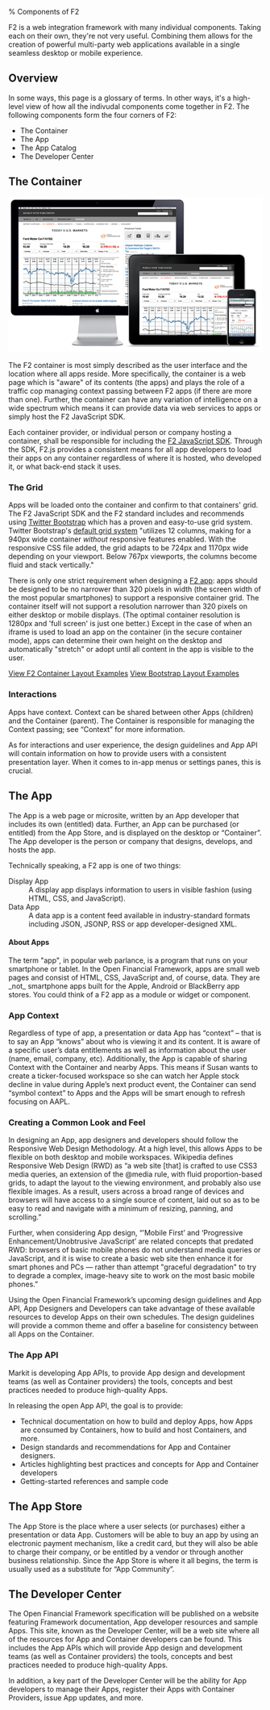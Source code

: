 % Components of F2

<p class="lead">F2 is a web integration framework with many individual components. Taking each on their own, they're not very useful. Combining them allows for the creation of powerful multi-party web applications available in a single seamless desktop or mobile experience.</p>

## Overview

In some ways, this page is a glossary of terms. In other ways, it's a high-level view of how all the indivudal components come together in F2. The following components form the four corners of F2:

* The Container
* The App
* The App Catalog
* The Developer Center

## The Container

![](./img/wwp_devices.png "Containers and Apps on desktop and mobile")

The F2 container is most simply described as the user interface and the location where all apps reside. More specifically, the container is a web page which is "aware" of its contents (the apps) and plays the role of a traffic cop managing context passing between F2 apps (if there are more than one). Further, the container can have any variation of intelligence on a wide spectrum which means it can provide data via web services to apps or simply host the F2 JavaScript SDK.

Each container provider, or individual person or company hosting a container, shall be responsible for including the [F2 JavaScript SDK](https://github.com/OpenF2/F2/blob/master/sdk/f2.min.js). Through the SDK, F2.js provides a consistent means for all app developers to load their apps on any container regardless of where it is hosted, who developed it, or what back-end stack it uses.

### The Grid

Apps will be loaded onto the container and confirm to that containers' grid. The F2 JavaScript SDK and the F2 standard includes and recommends using [Twitter Bootstrap](http://twitter.github.com/bootstrap) which has a proven and easy-to-use grid system. Twitter Bootstrap's [default grid system](http://twitter.github.com/bootstrap/scaffolding.html#gridSystem) "utilizes 12 columns, making for a 940px wide container _without_ responsive features enabled. With the responsive CSS file added, the grid adapts to be 724px and 1170px wide depending on your viewport. Below 767px viewports, the columns become fluid and stack vertically."

There is only one strict requirement when designing a [F2 app](developing-f2-apps.html): apps should be designed to be no narrower than 320 pixels in width (the screen width of the most popular smartphones) to support a responsive container grid. The container itself will not support a resolution narrower than 320 pixels on either desktop or mobile displays. (The optimal container resolution is 1280px and 'full screen' is just one better.) Except in the case of when an iframe is used to load an app on the container (in the secure container mode), apps can determine their own height on the desktop and automatically "stretch" or adopt until all content in the app is visible to the user.

<a href="https://github.com/OpenF2/F2/tree/master/sdk/examples/containers" class="btn btn-primary">View F2 Container Layout Examples</a> <a href="http://twitter.github.com/bootstrap/scaffolding.html#layouts" class="btn">View Bootstrap Layout Examples</a>

### Interactions

Apps have context. Context can be shared between other Apps (children) and the Container (parent). The Container is responsible for managing the Context passing; see “Context” for more information. 

As for interactions and user experience, the design guidelines and App API will contain information on how to provide users with a consistent presentation layer. When it comes to in-app menus or settings panes, this is crucial. 

## The App

The App is a web page or microsite, written by an App developer that includes its own (entitled) data. Further, an App can be purchased (or entitled) from the App Store, and is displayed on the desktop or “Container”. The App developer is the person or company that designs, develops, and hosts the app.

Technically speaking, a F2 app is one of two things:

<dl class="dl-horizontal">
	<dt>Display App</dt>
	<dd>A display app displays information to users in visible fashion (using HTML, CSS, and JavaScript).</dd>
	<dt>Data App</dt>
	<dd>A data app is a content feed available in industry-standard formats including JSON, JSONP, RSS or app developer-designed XML.</dd>
</dl>

<div class="well well-small">
<h4>About Apps</h4>
<p>The term "app", in popular web parlance, is a program that runs on your smartphone or tablet. In the Open Financial Framework, apps are small web pages and consist of HTML, CSS, JavaScript and, of course, data. They are _not_ smartphone apps built for the Apple, Android or BlackBerry app stores. You could think of a F2 app as a module or widget or component.</p>
</div>

### App Context

Regardless of type of app, a presentation or data App has “context” – that is to say an App “knows” about who is viewing it and its content. It is aware of a specific user’s data entitlements as well as information about the user (name, email, company, etc). Additionally, the App is capable of sharing Context with the Container and nearby Apps. This means if Susan wants to create a ticker-focused workspace so she can watch her Apple stock decline in value during Apple’s next product event, the Container can send “symbol context” to Apps and the Apps will be smart enough to refresh focusing on AAPL.

### Creating a Common Look and Feel

In designing an App, app designers and developers should follow the Responsive Web Design Methodology. At a high level, this allows Apps to be flexible on both desktop and mobile workspaces. Wikipedia defines Responsive Web Design (RWD) as “a web site [that] is crafted to use CSS3 media queries, an extension of the @media rule, with fluid proportion-based grids, to adapt the layout to the viewing environment, and probably also use flexible images. As a result, users across a broad range of devices and browsers will have access to a single source of content, laid out so as to be easy to read and navigate with a minimum of resizing, panning, and scrolling.”

Further, when considering App design, “’Mobile First’ and ‘Progressive Enhancement/Unobtrusive JavaScript’ are related concepts that predated RWD: browsers of basic mobile phones do not understand media queries or JavaScript, and it is wise to create a basic web site then enhance it for smart phones and PCs — rather than attempt "graceful degradation" to try to degrade a complex, image-heavy site to work on the most basic mobile phones.”

Using the Open Financial Framework’s upcoming design guidelines and App API, App Designers and Developers can take advantage of these available resources to develop Apps on their own schedules. The design guidelines will provide a common theme and offer a baseline for consistency between all Apps on the Container. 

### The App API

Markit is developing App APIs, to provide App design and development teams (as well as Container providers) the tools, concepts and best practices needed to produce high-quality Apps.

In releasing the open App API, the goal is to provide:

* Technical documentation on how to build and deploy Apps, how Apps are consumed by Containers, how to build and host Containers, and more.
* Design standards and recommendations for App and Container designers.
* Articles highlighting best practices and concepts for App and Container developers
* Getting-started references and sample code 

## The App Store

The App Store is the place where a user selects (or purchases) either a presentation or data App. Customers will be able to buy an app by using an electronic payment mechanism, like a credit card, but they will also be able to charge their company, or be entitled by a vendor or through another business relationship. Since the App Store is where it all begins, the term is usually used as a substitute for “App Community”.

## The Developer Center

The Open Financial Framework specification will be published on a website featuring Framework documentation, App developer resources and sample Apps. This site, known as the Developer Center, will be a web site where all of the resources for App and Container developers can be found. This includes the App APIs which will provide App design and development teams (as well as Container providers) the tools, concepts and best practices needed to produce high-quality Apps.

In addition, a key part of the Developer Center will be the ability for App developers to manage their Apps, register their Apps with Container Providers, issue App updates, and more.
